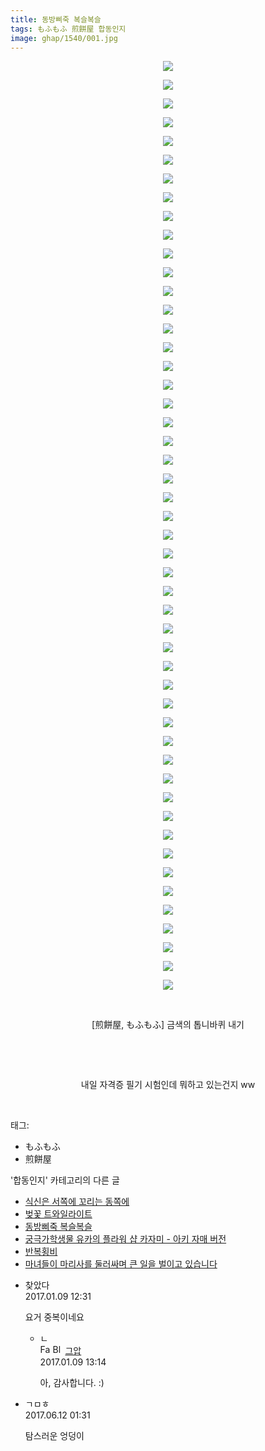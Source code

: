 ```yaml
---
title: 동방삐죽 복슬복슬
tags: もふもふ 煎餅屋 합동인지
image: ghap/1540/001.jpg
---
```

<div class="article">
<p style="text-align: center; clear: none; float: none;"><img src="{{ site.nasurl }}/ghap/1540/001.jpg"/></p>
<p style="text-align: center; clear: none; float: none;"><img src="{{ site.nasurl }}/ghap/1540/002.jpg"/></p>
<p style="text-align: center; clear: none; float: none;"><img src="{{ site.nasurl }}/ghap/1540/003.jpg"/></p>
<p style="text-align: center; clear: none; float: none;"><img src="{{ site.nasurl }}/ghap/1540/004.jpg"/></p>
<p style="text-align: center; clear: none; float: none;"><img src="{{ site.nasurl }}/ghap/1540/005.jpg"/></p>
<p style="text-align: center; clear: none; float: none;"><img src="{{ site.nasurl }}/ghap/1540/006.jpg"/></p>
<p style="text-align: center; clear: none; float: none;"><img src="{{ site.nasurl }}/ghap/1540/007.jpg"/></p>
<p style="text-align: center; clear: none; float: none;"><img src="{{ site.nasurl }}/ghap/1540/008.jpg"/></p>
<p style="text-align: center; clear: none; float: none;"><img src="{{ site.nasurl }}/ghap/1540/009.jpg"/></p>
<p style="text-align: center; clear: none; float: none;"><img src="{{ site.nasurl }}/ghap/1540/010.jpg"/></p>
<p style="text-align: center; clear: none; float: none;"><img src="{{ site.nasurl }}/ghap/1540/011.jpg"/></p>
<p style="text-align: center; clear: none; float: none;"><img src="{{ site.nasurl }}/ghap/1540/012.jpg"/></p>
<p style="text-align: center; clear: none; float: none;"><img src="{{ site.nasurl }}/ghap/1540/013.jpg"/></p>
<p style="text-align: center; clear: none; float: none;"><img src="{{ site.nasurl }}/ghap/1540/014.jpg"/></p>
<p style="text-align: center; clear: none; float: none;"><img src="{{ site.nasurl }}/ghap/1540/015.jpg"/></p>
<p style="text-align: center; clear: none; float: none;"><img src="{{ site.nasurl }}/ghap/1540/016.jpg"/></p>
<p style="text-align: center; clear: none; float: none;"><img src="{{ site.nasurl }}/ghap/1540/017.jpg"/></p>
<p style="text-align: center; clear: none; float: none;"><img src="{{ site.nasurl }}/ghap/1540/018.jpg"/></p>
<p style="text-align: center; clear: none; float: none;"><img src="{{ site.nasurl }}/ghap/1540/019.jpg"/></p>
<p style="text-align: center; clear: none; float: none;"><img src="{{ site.nasurl }}/ghap/1540/020.jpg"/></p>
<p style="text-align: center; clear: none; float: none;"><img src="{{ site.nasurl }}/ghap/1540/021.jpg"/></p>
<p style="text-align: center; clear: none; float: none;"><img src="{{ site.nasurl }}/ghap/1540/022.jpg"/></p>
<p style="text-align: center; clear: none; float: none;"><img src="{{ site.nasurl }}/ghap/1540/023.jpg"/></p>
<p style="text-align: center; clear: none; float: none;"><img src="{{ site.nasurl }}/ghap/1540/024.jpg"/></p>
<p style="text-align: center; clear: none; float: none;"><img src="{{ site.nasurl }}/ghap/1540/025.jpg"/></p>
<p style="text-align: center; clear: none; float: none;"><img src="{{ site.nasurl }}/ghap/1540/026.jpg"/></p>
<p style="text-align: center; clear: none; float: none;"><img src="{{ site.nasurl }}/ghap/1540/027.jpg"/></p>
<p style="text-align: center; clear: none; float: none;"><img src="{{ site.nasurl }}/ghap/1540/028.jpg"/></p>
<p style="text-align: center; clear: none; float: none;"><img src="{{ site.nasurl }}/ghap/1540/029.jpg"/></p>
<p style="text-align: center; clear: none; float: none;"><img src="{{ site.nasurl }}/ghap/1540/030.jpg"/></p>
<p style="text-align: center; clear: none; float: none;"><img src="{{ site.nasurl }}/ghap/1540/031.jpg"/></p>
<p style="text-align: center; clear: none; float: none;"><img src="{{ site.nasurl }}/ghap/1540/032.jpg"/></p>
<p style="text-align: center; clear: none; float: none;"><img src="{{ site.nasurl }}/ghap/1540/033.jpg"/></p>
<p style="text-align: center; clear: none; float: none;"><img src="{{ site.nasurl }}/ghap/1540/034.jpg"/></p>
<p style="text-align: center; clear: none; float: none;"><img src="{{ site.nasurl }}/ghap/1540/035.jpg"/></p>
<p style="text-align: center; clear: none; float: none;"><img src="{{ site.nasurl }}/ghap/1540/036.jpg"/></p>
<p style="text-align: center; clear: none; float: none;"><img src="{{ site.nasurl }}/ghap/1540/037.jpg"/></p>
<p style="text-align: center; clear: none; float: none;"><img src="{{ site.nasurl }}/ghap/1540/038.jpg"/></p>
<p style="text-align: center; clear: none; float: none;"><img src="{{ site.nasurl }}/ghap/1540/039.jpg"/></p>
<p style="text-align: center; clear: none; float: none;"><img src="{{ site.nasurl }}/ghap/1540/040.jpg"/></p>
<p style="text-align: center; clear: none; float: none;"><img src="{{ site.nasurl }}/ghap/1540/041.jpg"/></p>
<p style="text-align: center; clear: none; float: none;"><img src="{{ site.nasurl }}/ghap/1540/042.jpg"/></p>
<p style="text-align: center; clear: none; float: none;"><img src="{{ site.nasurl }}/ghap/1540/043.jpg"/></p>
<p style="text-align: center; clear: none; float: none;"><img src="{{ site.nasurl }}/ghap/1540/044.jpg"/></p>
<p style="text-align: center; clear: none; float: none;"><img src="{{ site.nasurl }}/ghap/1540/045.jpg"/></p>
<p style="text-align: center; clear: none; float: none;"><img src="{{ site.nasurl }}/ghap/1540/046.jpg"/></p>
<p style="text-align: center; clear: none; float: none;"><img src="{{ site.nasurl }}/ghap/1540/047.jpg"/></p>
<p style="text-align: center; clear: none; float: none;"><img src="{{ site.nasurl }}/ghap/1540/048.jpg"/></p>
<p style="text-align: center; clear: none; float: none;"><img src="{{ site.nasurl }}/ghap/1540/049.jpg"/></p>
<p style="text-align: center; clear: none; float: none;"><img src="{{ site.nasurl }}/ghap/1540/050.jpg"/></p>
<p style="text-align: center; clear: none; float: none;"><br/></p>
<p style="text-align: center; clear: none; float: none;">[煎餅屋, もふもふ] 금색의 톱니바퀴 내기</p>
<p style="text-align: center; clear: none; float: none;"><br/></p>
<p style="text-align: center; clear: none; float: none;"><br/></p>
<p style="text-align: center; clear: none; float: none;">내일 자격증 필기 시험인데 뭐하고 있는건지 ww</p>
<p><br/></p>
</div><div class="tagTrail">
<p>태그: </p>
<ul>
<li>もふもふ</li>
<li>煎餅屋</li>
</ul>
</div><div class="another">
<p>'합동인지' 카테고리의 다른 글</p>
<ul>
<li><a href="/2016-08-16-ghap_1601">식신은 서쪽에 꼬리는 동쪽에</a></li>
<li><a href="/2016-08-15-ghap_1595">벚꽃 트와일라이트</a></li>
<li><a href="/2016-08-12-ghap_1540">동방삐죽 복슬복슬</a></li>
<li><a href="/2016-08-12-ghap_1535">궁극가학생물 유카의 플라워 샵 카자미 - 아키 자매 버전</a></li>
<li><a href="/2016-08-11-ghap_1493">반복횡비</a></li>
<li><a href="/2016-08-11-ghap_1477">마녀들이 마리사를 둘러싸며 큰 일을 벌이고 있습니다</a></li>
</ul>
</div><div class="cb_module cb_fluid">
<div class="cb_wrt cb_profile">
<div class="comment">
<ul>
<li class="cb_thumb_off" id="comment14887079">
<div class="cb_comment_area">
<div class="cb_info_area">
<div class="cb_section">
<span class="cb_nick_name">찾았다</span>
</div>
<div class="cb_section">
<span class="cb_date">2017.01.09 12:31 </span>
</div>
</div>
<div class="cb_dsc_comment">
<p class="cb_dsc">
											요거 중복이네요
										</p>
</div>
<ul>
<li class="cb_thumb_off" id="comment14887115">
<span class="cb_bu_subnode">ㄴ</span>
<div class="cb_comment_area">
<div class="cb_info_area">
<div class="cb_section">
<span class="cb_nick_name"><img alt="Favicon of https://ghaptouhou.tistory.com" height="16" onerror="this.onerror=null;this.parentNode.removeChild(this)" src="https://ghaptouhou.tistory.com/favicon.ico" width="16"/> <img alt="BlogIcon" height="16" onerror="this.parentNode.removeChild(this)" src="https://ghaptouhou.tistory.com/index.gif" width="16"/> <a href="https://ghaptouhou.tistory.com" onclick="return openLinkInNewWindow(this)"> 그압</a><span class="tistoryProfileLayerTrigger" onclick='TistoryProfile.show(event, this, {"title":"\uc800\uae30 \uc774\uac70 \ub098\uc911\uc5d0 \uc218\uc815 \uac00\ub2a5\ud558\ub098\uc694","url":"https:\/\/ghap.tistory.com","nickname":"\uadf8\uc555","items":[]}); return false;'></span></span>
</div>
<div class="cb_section">
<span class="cb_date">2017.01.09 13:14 </span>
</div>
</div>
<div class="cb_dsc_comment">
<p class="cb_dsc">
																아, 감사합니다. :)
															</p>
</div>
</div>
</li>
</ul>
</div></li>
<li class="cb_thumb_off" id="comment15011322">
<div class="cb_comment_area">
<div class="cb_info_area">
<div class="cb_section">
<span class="cb_nick_name">ㄱㅁㅎ</span>
</div>
<div class="cb_section">
<span class="cb_date">2017.06.12 01:31 </span>
</div>
</div>
<div class="cb_dsc_comment">
<p class="cb_dsc">
											탐스러운 엉덩이
										</p>
</div>
</div></li>
</ul>
</div>
</div><!-- commentList close -->
</div>